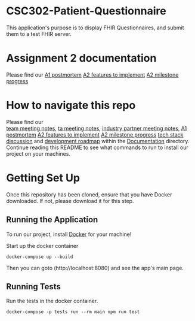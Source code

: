 # CSC302-Patient-Questionnaire

This application's purpose is to display FHIR Questionnaires, and submit them to a test FHIR server.

# Assignment 2 documentation

Please find our
[A1 postmortem](Documentation/a1-postmortem.md)
[A2 features to implement](Documentation/a2-features.md)
[A2 milestone progress](Documentation/a2-milestones.md)

# How to navigate this repo

Please find our  
[team meeting notes](Documentation/team-meeting-notes.md),
[ta meeting notes](Documentation/ta-meeting-notes.md),
[industry partner meeting notes](Documentation/industry-partner-meeting-notes.md),
[A1 postmortem](Documentation/a1-postmortem.md)
[A2 features to implement](Documentation/a2-features.md)
[A2 milestone progress](Documentation/a2-milestones.md)
[tech stack discussion](Documentation/tech-stack.md) and
[development roadmap](Documentation/development-plan.md) within the [Documentation](Documentation) directory.
Continue reading this README to see what commands to run to install our project on your machines.

# Getting Set Up

Once this repository has been cloned, ensure that you have Docker downloaded. If not, please download it for this step.

## Running the Application

To run our project, install [Docker](https://www.docker.com/) for your machine!

Start up the docker container

```
docker-compose up --build
```

Then you can goto (http://localhost:8080) and see the app's main page.

## Running Tests

Run the tests in the docker container.

```
docker-compose -p tests run --rm main npm run test
```
